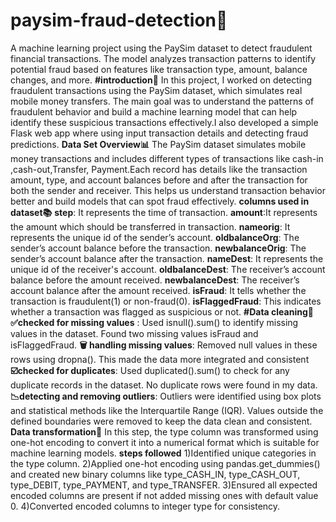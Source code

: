 # paysim-fraud-detection🔴
A machine learning project using the PaySim dataset to detect fraudulent financial transactions. The model analyzes transaction patterns to identify potential fraud based on features like transaction type, amount, balance changes, and more.
**#introduction🚀**
In this project, I worked on detecting fraudulent transactions using the PaySim dataset, which simulates real mobile money transfers. The main goal was to understand the patterns of fraudulent behavior and build a machine learning model that can help identify these suspicious transactions effectively.I also developed a simple Flask web app where using input transaction details and detecting fraud predictions.
**Data Set Overview📊**
The PaySim dataset simulates mobile money transactions and includes different types of transactions like cash-in ,cash-out,Transfer, Payment.Each record has details like the transaction amount, type, and account balances before and after the transaction for both the sender and receiver. This helps us understand transaction behavior better and build models that can spot fraud effectively.
**columns used in dataset📚**
   **step**: It represents the time of transaction.
   **amount**:It represents the amount which should be transferred in transaction.
   **nameorig**: It represents the unique id of the sender’s account.
   **oldbalanceOrg**: The sender’s account balance before the transaction.
   **newbalanceOrig**: The sender’s account balance after the transaction.
   **nameDest**: It represents the unique id of the receiver's account.
   **oldbalanceDest**: The receiver’s account balance before the amount received.
   **newbalanceDest**: The receiver’s account balance after the amount received.
   **isFraud**: It tells whether the transaction is fraudulent(1) or non-fraud(0).
   **isFlaggedFraud**: This indicates whether a transaction was flagged as suspicious or not.
 **#Data cleaning🧹**
  **✅checked for missing values** : Used isnull().sum() to identify missing values in the dataset. Found two missing values isFraud and  isFlaggedFraud.
  **🗑️ handling missing values**: Removed null values in these rows using dropna(). This made the data more integrated and consistent
  **☑️checked for duplicates**: Used duplicated().sum() to check for any duplicate records in the dataset. No duplicate rows were found in my data.
  **📉detecting and removing outliers**: Outliers were identified using box plots and statistical methods like the Interquartile Range (IQR). Values outside the defined boundaries were removed to keep the data clean and consistent.
**Data transformation🔄**
In this step, the type column was transformed using one-hot encoding  to convert it into a numerical format which is suitable for machine learning models.
 **steps followed**
   1)Identified unique categories in the type column.
   2)Applied one-hot encoding using pandas.get_dummies() and created new binary columns like type_CASH_IN, type_CASH_OUT, type_DEBIT, type_PAYMENT, and type_TRANSFER.
   3)Ensured all expected encoded columns are present if not added missing ones with default value 0.
   4)Converted encoded columns to integer type for consistency.



 





  
  

